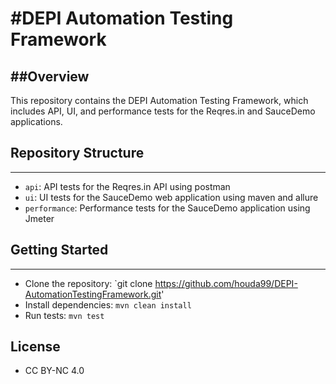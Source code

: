 #DEPI Automation Testing Framework
=============================

##Overview
--------

This repository contains the DEPI Automation Testing Framework, which includes API, UI, and performance tests for the Reqres.in and SauceDemo applications.

## Repository Structure
-------------------

* `api`: API tests for the Reqres.in API using postman
* `ui`: UI tests for the SauceDemo web application using maven and allure 
* `performance`: Performance tests for the SauceDemo application using Jmeter

## Getting Started
---------------

* Clone the repository: `git clone https://github.com/houda99/DEPI-AutomationTestingFramework.git'
* Install dependencies: `mvn clean install`
* Run tests: `mvn test`


License
-------

* CC BY-NC 4.0